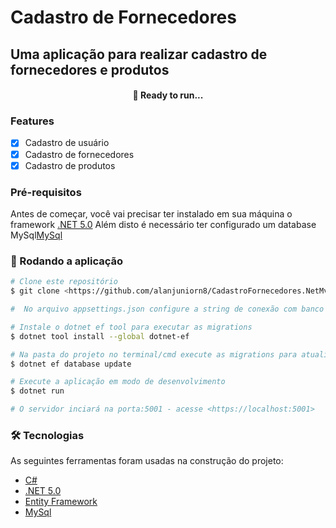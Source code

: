 # Cadastro de Fornecedores

## Uma aplicação para realizar cadastro de fornecedores e produtos

<h4 align="center"> 
  🚀 Ready to run...
</h4>

### Features

- [x] Cadastro de usuário
- [x] Cadastro de fornecedores
- [x] Cadastro de produtos

### Pré-requisitos

Antes de começar, você vai precisar ter instalado em sua máquina o framework [.NET 5.0](https://dotnet.microsoft.com/download/dotnet/5.0)
Além disto é necessário ter configurado um database MySql[MySql](https://www.mysql.com/)

### 🎲 Rodando a aplicação

```bash
# Clone este repositório
$ git clone <https://github.com/alanjuniorn8/CadastroFornecedores.NetMvc>

#  No arquivo appsettings.json configure a string de conexão com banco de dados MySql

# Instale o dotnet ef tool para executar as migrations
$ dotnet tool install --global dotnet-ef

# Na pasta do projeto no terminal/cmd execute as migrations para atualizar o banco
$ dotnet ef database update

# Execute a aplicação em modo de desenvolvimento
$ dotnet run

# O servidor inciará na porta:5001 - acesse <https://localhost:5001>
```

### 🛠 Tecnologias

As seguintes ferramentas foram usadas na construção do projeto:
- [C#](https://docs.microsoft.com/pt-br/dotnet/csharp/)
- [.NET 5.0](https://dotnet.microsoft.com/)
- [Entity Framework](https://docs.microsoft.com/pt-br/ef/)
- [MySql](https://www.mysql.com/)

